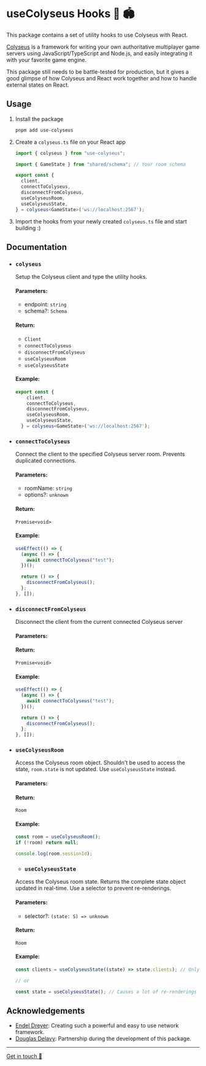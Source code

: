 # useColyseus Hooks 🎣 🏟️

This package contains a set of utility hooks to use Colyseus with React.

[Colyseus](https://colyseus.io/) is a framework for writing your own authoritative multiplayer game servers using JavaScript/TypeScript and Node.js, and easily integrating it with your favorite game engine.

This package still needs to be battle-tested for production, but it gives a good glimpse of how Colyseus and React work together and how to handle external states on React.

## Usage

1. Install the package

    ```bash
    pnpm add use-colyseus
    ```
2. Create a `colyseus.ts` file on your React app
    ```ts
    import { colyseus } from "use-colyseus";

    import { GameState } from "shared/schema"; // Your room schema
    
    export const {
      client,
      connectToColyseus,
      disconnectFromColyseus,
      useColyseusRoom,
      useColyseusState,
    } = colyseus<GameState>('ws://localhost:2567');
    ```
3. Import the hooks from your newly created `colyseus.ts` file and start building :)

## Documentation

- ### `colyseus`

  Setup the Colyseus client and type the utility hooks.
  
  #### Parameters:
  - endpoint: `string`
  - schema?: `Schema`
  
  #### Return:
  - `Client`
  - `connectToColyseus`
  - `disconnectFromColyseus`
  - `useColyseusRoom`
  - `useColyseusState`

  #### Example:
  ```ts
  export const {
      client,
      connectToColyseus,
      disconnectFromColyseus,
      useColyseusRoom,
      useColyseusState,
    } = colyseus<GameState>('ws://localhost:2567');
  ```

- ### `connectToColyseus`

  Connect the client to the specified Colyseus server room. Prevents duplicated connections.
  
  #### Parameters:
  - roomName: `string`
  - options?: `unknown`
  
  #### Return:
  `Promise<void>`

  #### Example:
  ```ts
  useEffect(() => {
    (async () => {
      await connectToColyseus("test");
    })();
  
    return () => {
      disconnectFromColyseus();
    };
  }, []);
  ```

- ### `disconnectFromColyseus`

  Disconnect the client from the current connected Colyseus server
  
  #### Parameters:

  #### Return:
  `Promise<void>`
  
  #### Example:
  ```ts
  useEffect(() => {
    (async () => {
      await connectToColyseus("test");
    })();
  
    return () => {
      disconnectFromColyseus();
    };
  }, []);
  ```

- ### `useColyseusRoom`

  Access the Colyseus room object. Shouldn't be used to access the state, `room.state` is not updated. Use `useColyseusState` instead.
  
  #### Parameters:

  #### Return:
  `Room`
  
  #### Example:
  ```ts
  const room = useColyseusRoom();
  if (!room) return null;

  console.log(room.sessionId);
  ```

  - ### `useColyseusState`

  Access the Colyseus room state. Returns the complete state object updated in real-time. Use a selector to prevent re-renderings.
  
  #### Parameters:
  - selector?: `(state: S) => unknown`

  #### Return:
  `Room`
  
  #### Example:
  ```ts
  const clients = useColyseusState((state) => state.clients); // Only re-render if `state.clients` has changed

  // or

  const state = useColyseusState(); // Causes a lot of re-renderings
  ```

## Acknowledgements
- [Endel Dreyer](https://github.com/endel): Creating such a powerful and easy to use network framework.
- [Douglas Delavy](https://github.com/OddoAkbar): Partnership during the development of this package.

----
[Get in touch 👋](https://twitter.com/pedr0fontoura)
